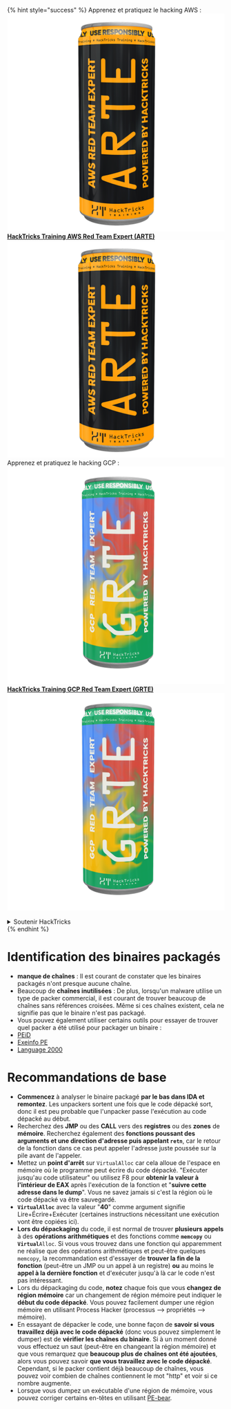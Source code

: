 {% hint style="success" %}
Apprenez et pratiquez le hacking AWS :<img src="/.gitbook/assets/arte.png" alt="" data-size="line">[**HackTricks Training AWS Red Team Expert (ARTE)**](https://training.hacktricks.xyz/courses/arte)<img src="/.gitbook/assets/arte.png" alt="" data-size="line">\
Apprenez et pratiquez le hacking GCP : <img src="/.gitbook/assets/grte.png" alt="" data-size="line">[**HackTricks Training GCP Red Team Expert (GRTE)**<img src="/.gitbook/assets/grte.png" alt="" data-size="line">](https://training.hacktricks.xyz/courses/grte)

<details>

<summary>Soutenir HackTricks</summary>

* Consultez les [**plans d'abonnement**](https://github.com/sponsors/carlospolop) !
* **Rejoignez le** 💬 [**groupe Discord**](https://discord.gg/hRep4RUj7f) ou le [**groupe telegram**](https://t.me/peass) ou **suivez** nous sur **Twitter** 🐦 [**@hacktricks\_live**](https://twitter.com/hacktricks\_live)**.**
* **Partagez des astuces de hacking en soumettant des PRs aux** [**HackTricks**](https://github.com/carlospolop/hacktricks) et [**HackTricks Cloud**](https://github.com/carlospolop/hacktricks-cloud) dépôts github.

</details>
{% endhint %}


# Identification des binaires packagés

* **manque de chaînes** : Il est courant de constater que les binaires packagés n'ont presque aucune chaîne.
* Beaucoup de **chaînes inutilisées** : De plus, lorsqu'un malware utilise un type de packer commercial, il est courant de trouver beaucoup de chaînes sans références croisées. Même si ces chaînes existent, cela ne signifie pas que le binaire n'est pas packagé.
* Vous pouvez également utiliser certains outils pour essayer de trouver quel packer a été utilisé pour packager un binaire :
* [PEiD](http://www.softpedia.com/get/Programming/Packers-Crypters-Protectors/PEiD-updated.shtml)
* [Exeinfo PE](http://www.softpedia.com/get/Programming/Packers-Crypters-Protectors/ExEinfo-PE.shtml)
* [Language 2000](http://farrokhi.net/language/)

# Recommandations de base

* **Commencez** à analyser le binaire packagé **par le bas dans IDA et remontez**. Les unpackers sortent une fois que le code dépacké sort, donc il est peu probable que l'unpacker passe l'exécution au code dépacké au début.
* Recherchez des **JMP** ou des **CALL** vers des **registres** ou des **zones** de **mémoire**. Recherchez également des **fonctions poussant des arguments et une direction d'adresse puis appelant `retn`**, car le retour de la fonction dans ce cas peut appeler l'adresse juste poussée sur la pile avant de l'appeler.
* Mettez un **point d'arrêt** sur `VirtualAlloc` car cela alloue de l'espace en mémoire où le programme peut écrire du code dépacké. "Exécuter jusqu'au code utilisateur" ou utilisez F8 pour **obtenir la valeur à l'intérieur de EAX** après l'exécution de la fonction et "**suivre cette adresse dans le dump**". Vous ne savez jamais si c'est la région où le code dépacké va être sauvegardé.
* **`VirtualAlloc`** avec la valeur "**40**" comme argument signifie Lire+Écrire+Exécuter (certaines instructions nécessitant une exécution vont être copiées ici).
* **Lors du dépackaging** du code, il est normal de trouver **plusieurs appels** à des **opérations arithmétiques** et des fonctions comme **`memcopy`** ou **`Virtual`**`Alloc`. Si vous vous trouvez dans une fonction qui apparemment ne réalise que des opérations arithmétiques et peut-être quelques `memcopy`, la recommandation est d'essayer de **trouver la fin de la fonction** (peut-être un JMP ou un appel à un registre) **ou** au moins le **appel à la dernière fonction** et d'exécuter jusqu'à là car le code n'est pas intéressant.
* Lors du dépackaging du code, **notez** chaque fois que vous **changez de région mémoire** car un changement de région mémoire peut indiquer le **début du code dépacké**. Vous pouvez facilement dumper une région mémoire en utilisant Process Hacker (processus --> propriétés --> mémoire).
* En essayant de dépacker le code, une bonne façon de **savoir si vous travaillez déjà avec le code dépacké** (donc vous pouvez simplement le dumper) est de **vérifier les chaînes du binaire**. Si à un moment donné vous effectuez un saut (peut-être en changeant la région mémoire) et que vous remarquez que **beaucoup plus de chaînes ont été ajoutées**, alors vous pouvez savoir **que vous travaillez avec le code dépacké**.\
Cependant, si le packer contient déjà beaucoup de chaînes, vous pouvez voir combien de chaînes contiennent le mot "http" et voir si ce nombre augmente.
* Lorsque vous dumpez un exécutable d'une région de mémoire, vous pouvez corriger certains en-têtes en utilisant [PE-bear](https://github.com/hasherezade/pe-bear-releases/releases).

